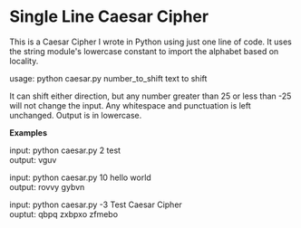 Single Line Caesar Cipher
===

This is a Caesar Cipher I wrote in Python using just one line of code. It uses the string module's lowercase constant to import the alphabet based on locality.

usage: python caesar.py number_to_shift text to shift

It can shift either direction, but any number greater than 25 or less than -25 will not change the input. Any whitespace and punctuation is left unchanged. Output is in lowercase.

**Examples**

input:      python caesar.py 2 test              
output:     vguv

input:      python caesar.py 10 hello world                    
output:     rovvy gybvn

input:      python caesar.py -3 Test Caesar Cipher                 
ouptut:     qbpq zxbpxo zfmebo